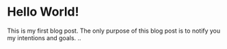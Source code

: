 # Hello World!

This is my first blog post. The only purpose of this blog post is to notify you my intentions and goals. ..